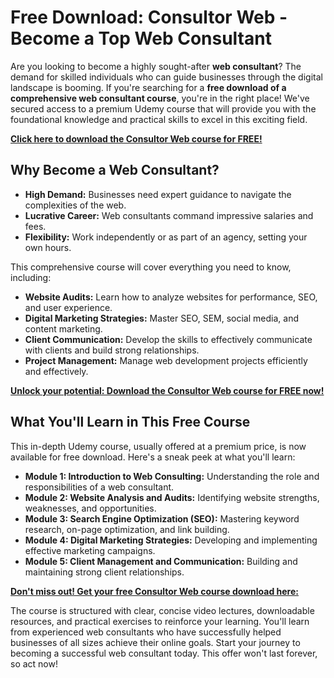 # Free Download: Consultor Web - Become a Top Web Consultant

Are you looking to become a highly sought-after **web consultant**? The demand for skilled individuals who can guide businesses through the digital landscape is booming. If you're searching for a **free download of a comprehensive web consultant course**, you're in the right place! We've secured access to a premium Udemy course that will provide you with the foundational knowledge and practical skills to excel in this exciting field.

[**Click here to download the Consultor Web course for FREE!**](https://udemywork.com/consultor-web)

## Why Become a Web Consultant?

*   **High Demand:** Businesses need expert guidance to navigate the complexities of the web.
*   **Lucrative Career:** Web consultants command impressive salaries and fees.
*   **Flexibility:** Work independently or as part of an agency, setting your own hours.

This comprehensive course will cover everything you need to know, including:

*   **Website Audits:** Learn how to analyze websites for performance, SEO, and user experience.
*   **Digital Marketing Strategies:** Master SEO, SEM, social media, and content marketing.
*   **Client Communication:** Develop the skills to effectively communicate with clients and build strong relationships.
*   **Project Management:** Manage web development projects efficiently and effectively.

[**Unlock your potential: Download the Consultor Web course for FREE now!**](https://udemywork.com/consultor-web)

## What You'll Learn in This Free Course

This in-depth Udemy course, usually offered at a premium price, is now available for free download. Here's a sneak peek at what you'll learn:

*   **Module 1: Introduction to Web Consulting:** Understanding the role and responsibilities of a web consultant.
*   **Module 2: Website Analysis and Audits:** Identifying website strengths, weaknesses, and opportunities.
*   **Module 3: Search Engine Optimization (SEO):** Mastering keyword research, on-page optimization, and link building.
*   **Module 4: Digital Marketing Strategies:** Developing and implementing effective marketing campaigns.
*   **Module 5: Client Management and Communication:** Building and maintaining strong client relationships.

[**Don't miss out! Get your free Consultor Web course download here:**](https://udemywork.com/consultor-web)

The course is structured with clear, concise video lectures, downloadable resources, and practical exercises to reinforce your learning. You'll learn from experienced web consultants who have successfully helped businesses of all sizes achieve their online goals. Start your journey to becoming a successful web consultant today. This offer won't last forever, so act now!
